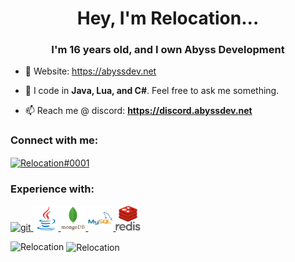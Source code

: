 <h1 align="center">Hey, I'm Relocation...</h1>
<h3 align="center">I'm 16 years old, and I own Abyss Development</h3>

- 🔭 Website: https://abyssdev.net

- 💬 I code in **Java, Lua, and C#**. Feel free to ask me something.

- 📫 Reach me @ discord: **https://discord.abyssdev.net**

<h3 align="left">Connect with me:</h3>
<p align="left">
<a href="https://discord.abyssdev.net" target="blank"><img align="center" src="https://cdn.jsdelivr.net/npm/simple-icons@3.0.1/icons/discord.svg" alt="Relocation#0001" height="30" width="40" /></a>
</p>

<h3 align="left">Experience with:</h3>
<p align="left"> <a href="https://git-scm.com/" target="_blank"> <img src="https://www.vectorlogo.zone/logos/git-scm/git-scm-icon.svg" alt="git" width="40" height="40"/> </a> <a href="https://www.java.com" target="_blank"> <img src="https://raw.githubusercontent.com/devicons/devicon/master/icons/java/java-original.svg" alt="java" width="40" height="40"/> </a> <a href="https://www.mongodb.com/" target="_blank"> <img src="https://raw.githubusercontent.com/devicons/devicon/master/icons/mongodb/mongodb-original-wordmark.svg" alt="mongodb" width="40" height="40"/> </a> <a href="https://www.mysql.com/" target="_blank"> <img src="https://raw.githubusercontent.com/devicons/devicon/master/icons/mysql/mysql-original-wordmark.svg" alt="mysql" width="40" height="40"/> </a> <a href="https://redis.io" target="_blank"> <img src="https://raw.githubusercontent.com/devicons/devicon/master/icons/redis/redis-original-wordmark.svg" alt="redis" width="40" height="40"/> </a>

<p><img align="left" src="https://github-readme-stats.vercel.app/api/top-langs?username=RelocationDev&show_icons=true&locale=en&layout=compact" alt="Relocation" /></p>

<p> </p>

<p>&nbsp;<img align="center" src="https://github-readme-stats.vercel.app/api?username=RelocationDev&show_icons=true&locale=en&theme=dracula" alt="Relocation" /></p>

